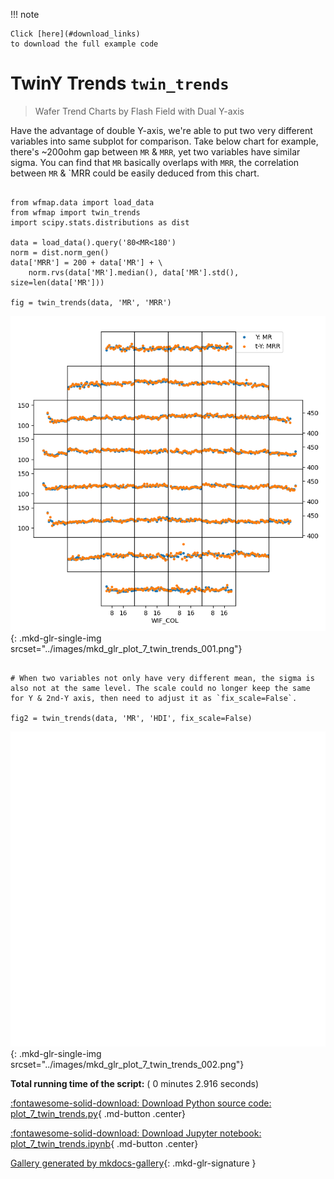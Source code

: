 
<!--
 DO NOT EDIT.
 THIS FILE WAS AUTOMATICALLY GENERATED BY mkdocs-gallery.
 TO MAKE CHANGES, EDIT THE SOURCE PYTHON FILE:
 "docs/examples/plot_7_twin_trends.py"
 LINE NUMBERS ARE GIVEN BELOW.
-->

!!! note

    Click [here](#download_links)
    to download the full example code


TwinY Trends `twin_trends`
=================================
> Wafer Trend Charts by Flash Field with Dual Y-axis

Have the advantage of double Y-axis, we're able to put two very different variables into same subplot for comparison. Take below chart for example, there's ~200ohm gap between `MR` &  `MRR`, yet two variables have similar sigma. You can find that `MR` basically overlaps with  `MRR`, the correlation between `MR` &  `MRR could be easily deduced from this chart.

<!-- GENERATED FROM PYTHON SOURCE LINES 9-21 -->

```{.python }

from wfmap.data import load_data
from wfmap import twin_trends
import scipy.stats.distributions as dist

data = load_data().query('80<MR<180')
norm = dist.norm_gen()
data['MRR'] = 200 + data['MR'] + \
    norm.rvs(data['MR'].median(), data['MR'].std(), size=len(data['MR']))

fig = twin_trends(data, 'MR', 'MRR')

```


![plot 7 twin trends](./images/mkd_glr_plot_7_twin_trends_001.png){: .mkd-glr-single-img srcset="../images/mkd_glr_plot_7_twin_trends_001.png"}





<!-- GENERATED FROM PYTHON SOURCE LINES 22-26 -->

```{.python }

# When two variables not only have very different mean, the sigma is also not at the same level. The scale could no longer keep the same for Y & 2nd-Y axis, then need to adjust it as `fix_scale=False`.

fig2 = twin_trends(data, 'MR', 'HDI', fix_scale=False)
```


![plot 7 twin trends](./images/mkd_glr_plot_7_twin_trends_002.png){: .mkd-glr-single-img srcset="../images/mkd_glr_plot_7_twin_trends_002.png"}






**Total running time of the script:** ( 0 minutes  2.916 seconds)

<div id="download_links"></div>



[:fontawesome-solid-download: Download Python source code: plot_7_twin_trends.py](./plot_7_twin_trends.py){ .md-button .center}

[:fontawesome-solid-download: Download Jupyter notebook: plot_7_twin_trends.ipynb](./plot_7_twin_trends.ipynb){ .md-button .center}


[Gallery generated by mkdocs-gallery](https://mkdocs-gallery.github.io){: .mkd-glr-signature }

